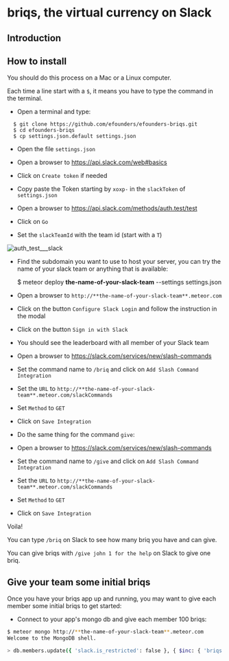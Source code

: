 
# briqs, the virtual currency on Slack

## Introduction


## How to install

You should do this process on a Mac or a Linux computer.

Each time a line start with a `$`, it means you have to type the command in the terminal.

- Open a terminal and type:

```
  $ git clone https://github.com/efounders/efounders-briqs.git
  $ cd efounders-briqs
  $ cp settings.json.default settings.json
```

- Open the file `settings.json`

- Open a browser to https://api.slack.com/web#basics

- Click on `Create token` if needed
- Copy paste the Token starting by `xoxp-` in the `slackToken` of `settings.json`

- Open a browser to https://api.slack.com/methods/auth.test/test
- Click on `Go`
- Set the `slackTeamId` with the team id (start with a `T`)

![auth_test___slack](https://cloud.githubusercontent.com/assets/6358235/5840682/a3d91fda-a197-11e4-9e49-76ce8fcd0d2c.png)

- Find the subdomain you want to use to host your server, you can try the name of your slack team or anything that is available:

  $ meteor deploy **the-name-of-your-slack-team** --settings settings.json

- Open a browser to `http://**the-name-of-your-slack-team**.meteor.com`

- Click on the button `Configure Slack Login` and follow the instruction in the modal

- Click on the button `Sign in with Slack`

- You should see the leaderboard with all member of your Slack team

- Open a browser to https://slack.com/services/new/slash-commands

- Set the command name to `/briq` and click on `Add Slash Command Integration` 

- Set the `URL` to `http://**the-name-of-your-slack-team**.meteor.com/slackCommands`

- Set `Method` to `GET`

- Click on `Save Integration`

- Do the same thing for the command `give`:

- Open a browser to https://slack.com/services/new/slash-commands

- Set the command name to `/give` and click on `Add Slash Command Integration` 

- Set the `URL` to `http://**the-name-of-your-slack-team**.meteor.com/slackCommands`

- Set `Method` to `GET`

- Click on `Save Integration`

Voila!

You can type `/briq` on Slack to see how many briq you have and can give.

You can give briqs with `/give john 1 for the help` on Slack to give one briq.

## Give your team some initial briqs

Once you have your briqs app up and running, you may want to give each member
some initial briqs to get started:

- Connect to your app's mongo db and give each member 100 briqs:

```bash
$ meteor mongo http://**the-name-of-your-slack-team**.meteor.com
Welcome to the MongoDB shell.

> db.members.update({ 'slack.is_restricted': false }, { $inc: { 'briqs.canGive': 100 } }, { multi: true })
```
